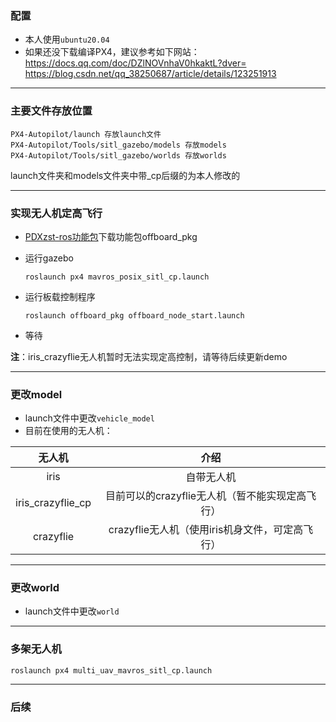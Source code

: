 ### 配置
* 本人使用```ubuntu20.04```  
* 如果还没下载编译PX4，建议参考如下网站：  
https://docs.qq.com/doc/DZlNOVnhaV0hkaktL?dver=  
https://blog.csdn.net/qq_38250687/article/details/123251913
****************************************
### 主要文件存放位置
    PX4-Autopilot/launch 存放launch文件  
    PX4-Autopilot/Tools/sitl_gazebo/models 存放models  
    PX4-Autopilot/Tools/sitl_gazebo/worlds 存放worlds  

launch文件夹和models文件夹中带_cp后缀的为本人修改的  
**************************************
### 实现无人机定高飞行
* [PDXzst-ros功能包](https://github.com/PDXzst/ros_ws/tree/main/catkin_ws/src)下载功能包offboard_pkg  
* 运行gazebo

      roslaunch px4 mavros_posix_sitl_cp.launch

* 运行板载控制程序   

      roslaunch offboard_pkg offboard_node_start.launch

* 等待   

**注**：iris_crazyflie无人机暂时无法实现定高控制，请等待后续更新demo   
*******************************************
### 更改model
* launch文件中更改```vehicle_model```  
* 目前在使用的无人机：  
<div align="center">
  
|无人机|介绍|
|:---:|:---:|
|iris|自带无人机|
|iris_crazyflie_cp|目前可以的crazyflie无人机（暂不能实现定高飞行）|
|crazyflie|crazyflie无人机（使用iris机身文件，可定高飞行）|

</div>

***********
### 更改world
* launch文件中更改```world```  

***********
### 多架无人机
    roslaunch px4 multi_uav_mavros_sitl_cp.launch
************

### 后续


  
